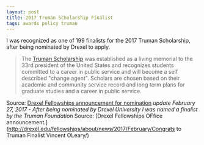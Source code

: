 ```yaml
---
layout: post
title: 2017 Truman Scholarship Finalist
tags: awards policy truman
---
```


I was recognized as one of 199 finalists for the 2017 Truman Scholarship, after being nominated by Drexel to apply. 

>The [Truman Scholarship](https://www.truman.gov) was established as a living memorial to the 33rd president of the United States and recognizes students committed to a career in public service and will become a self described "change agent". Scholars are chosen based on their academic and community service record and long term plans for graduate studies and a career in public service.

Source: [Drexel Fellowships announcement for nomination](http://drexel.edu/fellowships/about/news/2017/February/2017%20Truman%20Scholarship%20Nominee/)
*update February 27, 2017 - After being nominated by Drexel University I was named a finalist by the Truman Foundation* Source: [Drexel Fellowships OFfice announcement.](http://drexel.edu/fellowships/about/news/2017/February/Congrats to Truman Finalist Vincent OLeary/)  
